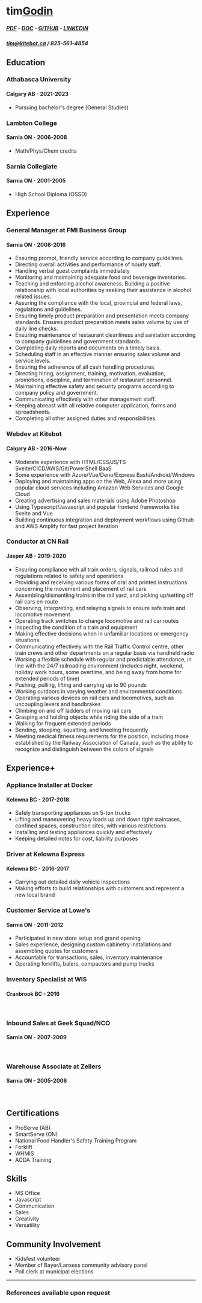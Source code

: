 # tim[Godin]()

##### [PDF](https://deathmettastorage.s3.us-west-2.amazonaws.com/files/TimGodinResume2021.pdf) - [DOC](https://deathmettastorage.s3.us-west-2.amazonaws.com/files/TimGodinResume2021.docx) - [GITHUB](https://github.com/6vx) - [LINKEDIN](https://www.linkedin.com/in/godini/)

##### tim@kitebot.ca / 825-561-4854

## Education

### Athabasca University
#### Calgary AB - 2021-2023
- Pursuing bachelor's degree (General Studies)

### Lambton College 
#### Sarnia ON - 2006-2008
- Math/Phys/Chem credits

### Sarnia Collegiate 
#### Sarnia ON - 2001-2005

- High School Diploma (OSSD)

## Experience

### General Manager at FMI Business Group
#### Sarnia ON - 2008-2016

- Ensuring prompt, friendly service according to company guidelines.
- Directing overall activities and performance of hourly staff.
- Handling verbal guest complaints immediately
- Monitoring and maintaining adequate food and beverage inventories.
- Teaching and enforcing alcohol awareness. Building a positive relationship with local authorities by seeking their assistance in alcohol related issues.
- Assuring the compliance with the local, provincial and federal laws, regulations and guidelines.
- Ensuring timely product preparation and presentation meets company standards. Ensures product preparation meets sales volume by use of daily line checks.
- Ensuring maintenance of restaurant cleanliness and sanitation according to company guidelines and government standards.
- Completing daily reports and documents on a timely basis.
- Scheduling staff in an effective manner ensuring sales volume and service levels.
- Ensuring the adherence of all cash handling procedures.
- Directing hiring, assignment, training, motivation, evaluation, promotions, discipline, and termination of restaurant personnel.
- Maintaining effective safety and security programs according to company policy and government.
- Communicating effectively with other management staff.
- Keeping abreast with all relative computer application, forms and spreadsheets.
- Completing all other assigned duties and responsibilities.

### Webdev at Kitebot
#### Calgary AB - 2016-Now

- Moderate experience with HTML/CSS/JS/TS Svelte/CICD/AWS/Git/PowerShell BaaS
- Some experience with Azure/Vue/Deno/Express Bash/Android/Windows
- Deploying and maintaining apps on the Web, Alexa and more using popular cloud services including Amazon Web Services and Google Cloud
- Creating advertising and sales materials using Adobe Photoshop
- Using Typescript/Javascript and popular frontend frameworks like Svelte and Vue
- Building continuous integration and deployment workflows using Github and AWS Amplify for fast project iteration

### Conductor at CN Rail
#### Jasper AB - 2019-2020

- Ensuring compliance with all train orders, signals, railroad rules and regulations related to safety and operations
- Providing and receiving various forms of oral and printed instructions concerning the movement and placement of rail cars
- Assembling/dismantling trains in the rail yard, and picking up/setting off rail cars en-route
- Observing, interpreting, and relaying signals to ensure safe train and locomotive movement
- Operating track switches to change locomotive and rail car routes
- Inspecting the condition of a train and equipment
- Making effective decisions when in unfamiliar locations or emergency situations
- Communicating effectively with the Rail Traffic Control centre, other train crews and other departments on a regular basis via handheld radio
- Working a flexible schedule with regular and predictable attendance, in line with the 24/7 railroading environment (includes night, weekend, holiday work hours, some overtime, and being away from home for extended periods of time)
- Pushing, pulling, lifting and carrying up to 90 pounds
- Working outdoors in varying weather and environmental conditions
- Operating various devices on rail cars and locomotives, such as uncoupling levers and handbrakes
- Climbing on and off ladders of moving rail cars
- Grasping and holding objects while riding the side of a train
- Walking for frequent extended periods
- Bending, stooping, squatting, and kneeling frequently
- Meeting medical fitness requirements for the position, including those established by the Railway Association of Canada, such as the ability to recognize and distinguish between the colors of signals

## Experience+ 

### Appliance Installer at Docker
#### Kelowna BC - 2017-2018

- Safely transporting appliances on 5-ton trucks
- Lifting and maneuvering heavy loads up and down tight staircases, confined spaces, construction sites, with various restrictions
- Installing and testing appliances quickly and effectively
- Keeping detailed notes for cost, liability purposes

### Driver at Kelowna Express
#### Kelowna BC - 2016-2017

- Carrying out detailed daily vehicle inspections
- Making efforts to build relationships with customers and represent a new local brand

### Customer Service at Lowe's 
#### Sarnia ON - 2011-2012

- Participated in new store setup and grand opening
- Sales experience, designing custom cabinetry installations and assembling quotes for customers
- Accountable for transactions, sales, inventory maintenance
- Operating forklifts, balers, compactors and pump trucks

### Inventory Specialist at WIS
#### Cranbrook BC - 2016
  &nbsp;  
### Inbound Sales at Geek Squad/NCO
#### Sarnia ON - 2007-2009
  &nbsp;  
### Warehouse Associate at Zellers 
#### Sarnia ON - 2005-2006
  &nbsp;  
## Certifications

- ProServe (AB)
- SmartServe (ON)
- National Food Handler's Safety Training Program
- Forklift 
- WHMIS
- AODA Training

## Skills

- MS Office
- Javascript
- Communication
- Sales
- Creativity
- Versatility

## Community Involvement

- Kidsfest volunteer
- Member of Bayer/Lanxess community advisory panel
- Poll clerk at municipal elections

---

### References available upon request



